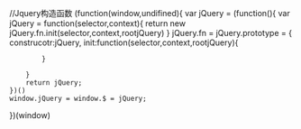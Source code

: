 //Jquery构造函数
(function(window,undifined){
	var jQuery = (function(){
		var jQuery = function(selector,context){
			return new jQuery.fn.init(selector,context,rootjQuery)
		}
		jQuery.fn = jQuery.prototype = {
			construcotr:jQuery,
			init:function(selector,context,rootjQuery){
				
			
			}
		
		}
		return jQuery;
	})()
	window.jQuery = window.$ = jQuery;
})(window)
